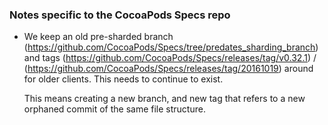 ### Notes specific to the CocoaPods Specs repo

* We keep an old pre-sharded branch (https://github.com/CocoaPods/Specs/tree/predates_sharding_branch) and tags (https://github.com/CocoaPods/Specs/releases/tag/v0.32.1) / (https://github.com/CocoaPods/Specs/releases/tag/20161019) around for older clients. This needs to continue to exist.

  This means creating a new branch, and new tag that refers to a new orphaned commit of the same file structure.

